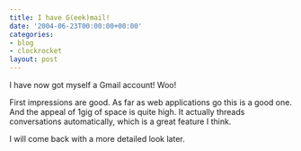 ```yaml
---
title: I have G(eek)mail!
date: '2004-06-23T00:00:00+00:00'
categories:
- blog
- clockrocket
layout: post
---
```


I have now got myself a Gmail account!  Woo!

First impressions are good.  As far as web applications go this is a good one.  And the appeal of 1gig of space is quite high.  It actually threads conversations automatically, which is a great feature I think.

I will come back with a more detailed look later.




